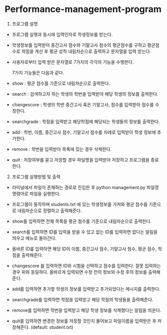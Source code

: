 # Performance-management-program

1. 프로그램 설명

- 프로그램 실행과 동시에 입력인자로 학생정보를 받는다.
- 학생정보를 입력받아 중간고사 점수와 기말고사 점수의 평균점수를 구하고 평균점수로 학점을 계산 후 평균 성적 내림차순으로 출력하고 문자열을 입력 받는다.
- 사용자로부터 입력 받은 문자열로 7가지의 각각의 기능을 수행한다.

  7가지 기능들은 다음과 같다.

- show : 평균 점수를 기준으로 내림차순으로 출력한다.
- search : 검색하고자 하는 학생의 학번을 입력받아 해당 학생의 정보를 출력한다.
- changescore : 학생의 학번 중간고사 혹은 기말고사, 점수를 입력받아 점수를 수정한다.
- searchgrade : 학점을 입력받고 해당학점에 해당되는 학생들의 정보를 출력한다.
- add : 학번, 이름, 중간고사 점수, 기말고사 점수를 차례로 입력받아 학생 정보에 추가한다.
- remove : 학번을 입력받아 목록에 있는 경우 삭제한다.
- quit : 저장여부를 묻고 저장할 경우 파일명을 입력받아 저장하고 프로그램을 종료한다.

2. 프로그램 실행방법 및 출력

- 터미널에서 파일이 존재하는 경로로 진입한 후 python management.py 파일명 명령어로 파일을 실행한다.

- 프로그램이 동작하며 students.txt 에 있는 학생정보를 가져와 평균 점수를 기준으로 내림차순으로 정렬하고 출력해준다.

- show를 입력하면 전체 목록을 평균 점수를 기준으로 내림차순으로 출력한다.

- search를 입력하면 ID를 입력을 받을 수 있고 없는 ID를 입력하면 없다는 알림을 띄우고 메뉴로 돌아간다.

- 올바른 ID를 입력하면 해당 ID의 이름, 중간고사 점수, 기말고사 점수, 평균 점수, 학점을 출력해준다.

- changescore 를 입력하면 ID와 시험을 선택하고 점수를 입력한다. 잘못 입력하는 경우 위와 동일하다. 올바르게 입력되면 수정 전의 정보와 수정 후의 정보를 출력해준다.

- add를 입력하면 추가할 학생의 정보를 입력받고 추가되었다는 메시지를 출력한다.

- searchgrade를 입력하면 학점을 입력받고 해당 학점의 학생들을 출력해준다.

- remove를 입력하면 학번을 입력받고 해당 학생 정보를 삭제했다는 알림을 띄운다.

- quit를 입력하면 변경한 정보를 저장할 것인지 물어보고 파일이름을 입력받은 후 저장해준다. (default: student.txt)
